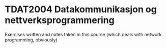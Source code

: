 # TDAT2004 Datakommunikasjon og nettverksprogrammering

Exercises written and notes taken in this course (which deals with network programming, obviously)

